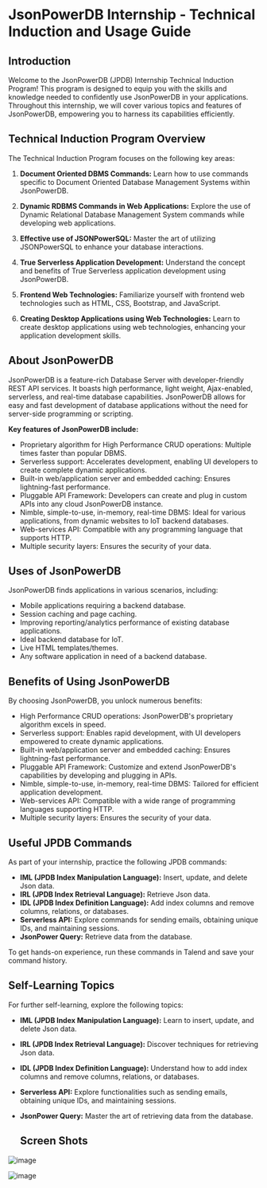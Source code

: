 # JsonPowerDB Internship - Technical Induction and Usage Guide

## Introduction

Welcome to the JsonPowerDB (JPDB) Internship Technical Induction Program! This program is designed to equip you with the skills and knowledge needed to confidently use JsonPowerDB in your applications. Throughout this internship, we will cover various topics and features of JsonPowerDB, empowering you to harness its capabilities efficiently.

## Technical Induction Program Overview

The Technical Induction Program focuses on the following key areas:

1. **Document Oriented DBMS Commands:**
   Learn how to use commands specific to Document Oriented Database Management Systems within JsonPowerDB.

2. **Dynamic RDBMS Commands in Web Applications:**
   Explore the use of Dynamic Relational Database Management System commands while developing web applications.

3. **Effective use of JSONPowerSQL:**
   Master the art of utilizing JSONPowerSQL to enhance your database interactions.

4. **True Serverless Application Development:**
   Understand the concept and benefits of True Serverless application development using JsonPowerDB.

5. **Frontend Web Technologies:**
   Familiarize yourself with frontend web technologies such as HTML, CSS, Bootstrap, and JavaScript.

6. **Creating Desktop Applications using Web Technologies:**
   Learn to create desktop applications using web technologies, enhancing your application development skills.

## About JsonPowerDB

JsonPowerDB is a feature-rich Database Server with developer-friendly REST API services. It boasts high performance, light weight, Ajax-enabled, serverless, and real-time database capabilities. JsonPowerDB allows for easy and fast development of database applications without the need for server-side programming or scripting.

**Key features of JsonPowerDB include:**
- Proprietary algorithm for High Performance CRUD operations: Multiple times faster than popular DBMS.
- Serverless support: Accelerates development, enabling UI developers to create complete dynamic applications.
- Built-in web/application server and embedded caching: Ensures lightning-fast performance.
- Pluggable API Framework: Developers can create and plug in custom APIs into any cloud JsonPowerDB instance.
- Nimble, simple-to-use, in-memory, real-time DBMS: Ideal for various applications, from dynamic websites to IoT backend databases.
- Web-services API: Compatible with any programming language that supports HTTP.
- Multiple security layers: Ensures the security of your data.

## Uses of JsonPowerDB

JsonPowerDB finds applications in various scenarios, including:
- Mobile applications requiring a backend database.
- Session caching and page caching.
- Improving reporting/analytics performance of existing database applications.
- Ideal backend database for IoT.
- Live HTML templates/themes.
- Any software application in need of a backend database.

## Benefits of Using JsonPowerDB

By choosing JsonPowerDB, you unlock numerous benefits:
- High Performance CRUD operations: JsonPowerDB's proprietary algorithm excels in speed.
- Serverless support: Enables rapid development, with UI developers empowered to create dynamic applications.
- Built-in web/application server and embedded caching: Ensures lightning-fast performance.
- Pluggable API Framework: Customize and extend JsonPowerDB's capabilities by developing and plugging in APIs.
- Nimble, simple-to-use, in-memory, real-time DBMS: Tailored for efficient application development.
- Web-services API: Compatible with a wide range of programming languages supporting HTTP.
- Multiple security layers: Ensures the security of your data.

## Useful JPDB Commands

As part of your internship, practice the following JPDB commands:
- **IML (JPDB Index Manipulation Language):** Insert, update, and delete Json data.
- **IRL (JPDB Index Retrieval Language):** Retrieve Json data.
- **IDL (JPDB Index Definition Language):** Add index columns and remove columns, relations, or databases.
- **Serverless API:** Explore commands for sending emails, obtaining unique IDs, and maintaining sessions.
- **JsonPower Query:** Retrieve data from the database.

To get hands-on experience, run these commands in Talend and save your command history.

## Self-Learning Topics

For further self-learning, explore the following topics:
- **IML (JPDB Index Manipulation Language):** Learn to insert, update, and delete Json data.
- **IRL (JPDB Index Retrieval Language):** Discover techniques for retrieving Json data.
- **IDL (JPDB Index Definition Language):** Understand how to add index columns and remove columns, relations, or databases.
- **Serverless API:** Explore functionalities such as sending emails, obtaining unique IDs, and maintaining sessions.
- **JsonPower Query:** Master the art of retrieving data from the database.

  ## Screen Shots

![image](https://github.com/imsuraj22/login2xplore-Assignments/assets/100610668/3d410344-1cd5-43ed-ac73-fad305a44c25)

![image](https://github.com/imsuraj22/login2xplore-Assignments/assets/100610668/c745bf7e-a433-4709-aef4-7cd73e7be7f0)



